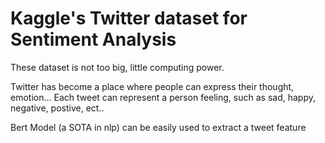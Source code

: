 # **Kaggle's Twitter dataset for Sentiment Analysis**

These dataset is not too big, little computing power.

Twitter has become a place where people can express their thought, emotion... Each tweet can represent a person feeling, such as sad, happy, negative, postive, ect..

Bert Model (a SOTA in nlp) can be easily used to extract a tweet feature
